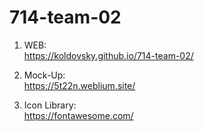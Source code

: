 # 714-team-02
1. WEB:<br>
https://koldovsky.github.io/714-team-02/

2. Mock-Up:<br>
https://5t22n.weblium.site/

3. Icon Library:<br>
https://fontawesome.com/
